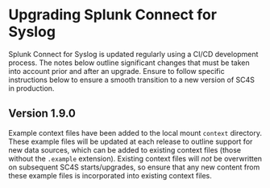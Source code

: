 # Upgrading Splunk Connect for Syslog

Splunk Connect for Syslog is updated regularly using a CI/CD development process.  The notes below outline significant changes that
must be taken into account prior and after an upgrade.  Ensure to follow specific instructions below to ensure a smooth transition to
a new version of SC4S in production.

## Version 1.9.0

Example context files have been added to the local mount `context` directory.  These example files will be updated at each release
to outline support for new data sources, which can be added to existing context files (those without the `.example` extension).
Existing context files will _not_ be overwritten on subsequent SC4S starts/upgrades, so ensure that any new content from these example
files is incorporated into existing context files.
